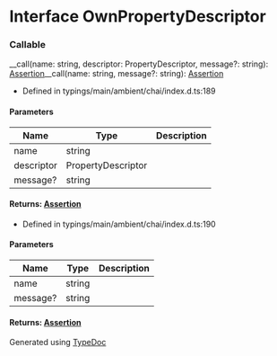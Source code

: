 # Interface OwnPropertyDescriptor


### Callable
__call(name: string, descriptor: PropertyDescriptor, message?: string): [Assertion](_typings_main_ambient_chai_index_d_.chai.assertion.md)__call(name: string, message?: string): [Assertion](_typings_main_ambient_chai_index_d_.chai.assertion.md)
  
* Defined in typings/main/ambient/chai/index.d.ts:189


#### Parameters

| Name | Type | Description |
| ---- | ---- | ---- |
| name | string|  |
| descriptor | PropertyDescriptor|  |
| message? | string|  |

#### Returns: [Assertion](_typings_main_ambient_chai_index_d_.chai.assertion.md)
  
* Defined in typings/main/ambient/chai/index.d.ts:190


#### Parameters

| Name | Type | Description |
| ---- | ---- | ---- |
| name | string|  |
| message? | string|  |

#### Returns: [Assertion](_typings_main_ambient_chai_index_d_.chai.assertion.md)



Generated using [TypeDoc](http://typedoc.io)
